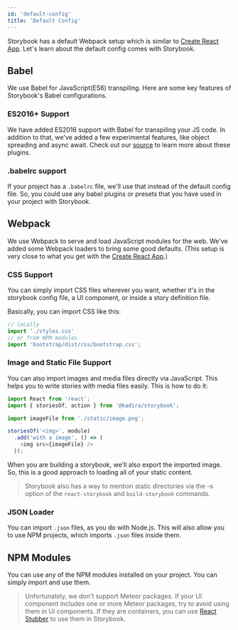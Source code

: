 ```yaml
---
id: 'default-config'
title: 'Default Config'
---
```


Storybook has a default Webpack setup which is similar to [Create React App](https://github.com/facebookincubator/create-react-app).
Let's learn about the default config comes with Storybook.

## Babel

We use Babel for JavaScript(ES6) transpiling. Here are some key features of Storybook's Babel configurations.

### ES2016+ Support

We have added ES2016 support with Babel for transpiling your JS code. In addition to that, we've added a few experimental features, like object spreading and async await. Check out our [source](https://github.com/storybooks/storybook/blob/master/packages/react-storybook/src/server/config/babel.js#L19) to learn more about these plugins.

### .babelrc support

If your project has a `.babelrc` file, we'll use that instead of the default config file. So, you could use any babel plugins or presets that you have used in your project with Storybook.

## Webpack

We use Webpack to serve and load JavaScript modules for the web. We've added some Webpack loaders to bring some good defaults. (This setup is very close to what you get with the [Create React App](https://github.com/facebookincubator/create-react-app).)

### CSS Support

You can simply import CSS files wherever you want, whether it's in the storybook config file, a UI component, or inside a story definition file.

Basically, you can import CSS like this:

~~~js
// locally
import './styles.css'
// or from NPM modules
import 'bootstrap/dist/css/bootstrap.css';
~~~

### Image and Static File Support

You can also import images and media files directly via JavaScript. This helps you to write stories with media files easily. This is how to do it:

~~~js
import React from 'react';
import { storiesOf, action } from '@kadira/storybook';

import imageFile from './static/image.png';

storiesOf('<img>', module)
  .add('with a image', () => (
    <img src={imageFile} />
  ));
~~~

When you are building a storybook, we'll also export the imported image. So, this is a good approach to loading all of your static content.


> Storybook also has a way to mention static directories via the -s option of the `react-storybook` and `build-storybook` commands.

### JSON Loader

You can import `.json` files, as you do with Node.js. This will also allow you to use NPM projects, which imports `.json` files inside them.

## NPM Modules

You can use any of the NPM modules installed on your project. You can simply import and use them.


> Unfortunately, we don't support Meteor packages. If your UI component includes one or more Meteor packages, try to avoid using them in UI components.
> If they are containers, you can use [React Stubber](https://github.com/kadirahq/react-stubber) to use them in Storybook.
